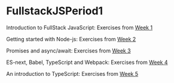 # FullstackJSPeriod1


Introduction to FullStack JavaScript: Exercises from [Week 1][1]

Getting started with Node-js: Exercises from [Week 2][2]

Promises and async/await: Exercises from [Week 3][3]

ES-next, Babel, TypeScript and Webpack: Exercises from [Week 4][4]

An introduction to TypeScript: Exercises from [Week 5][5]






















[1]: https://github.com/Younes2630/FullstackJSPeriod1/tree/master/Week1
[2]: https://github.com/Younes2630/FullstackJSPeriod1/tree/master/Week2
[3]: https://github.com/Younes2630/FullstackJSPeriod1/tree/master/Week3
[4]: https://github.com/Younes2630/FullstackJSPeriod1/tree/master/Week4
[5]: https://github.com/Younes2630/FullstackJSPeriod1/tree/master/Week5
